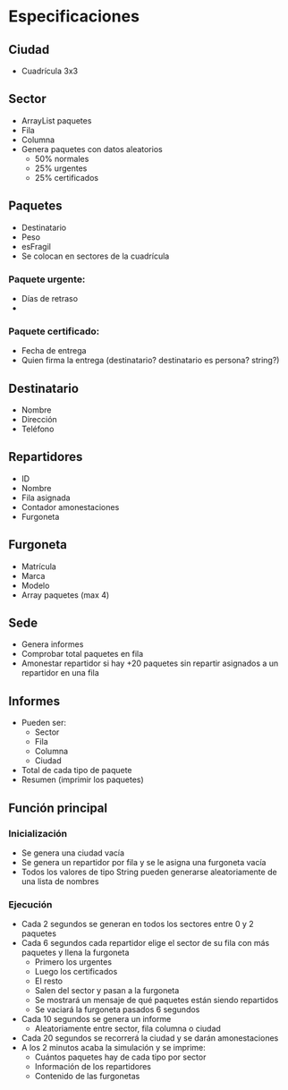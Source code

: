 # Especificaciones

## Ciudad
- Cuadrícula 3x3

## Sector
- ArrayList paquetes
- Fila
- Columna
- Genera paquetes con datos aleatorios
  - 50% normales
  - 25% urgentes
  - 25% certificados

## Paquetes
- Destinatario
- Peso
- esFragil
- Se colocan en sectores de la cuadrícula

### Paquete urgente:
- Días de retraso
- 
### Paquete certificado:
- Fecha de entrega
- Quien firma la entrega (destinatario? destinatario es persona? string?)

## Destinatario
- Nombre
- Dirección
- Teléfono

## Repartidores
- ID
- Nombre
- Fila asignada
- Contador amonestaciones
- Furgoneta 

## Furgoneta
- Matrícula
- Marca
- Modelo
- Array paquetes (max 4)

## Sede
- Genera informes
- Comprobar total paquetes en fila
- Amonestar repartidor si hay +20 paquetes sin repartir asignados a un repartidor en una fila

## Informes
- Pueden ser:
  - Sector
  - Fila
  - Columna
  - Ciudad
- Total de cada tipo de paquete
- Resumen (imprimir los paquetes)

## Función principal

### Inicialización
- Se genera una ciudad vacía
- Se genera un repartidor por fila y se le asigna una furgoneta vacía
- Todos los valores de tipo String pueden generarse aleatoriamente de una lista de nombres

### Ejecución
- Cada 2 segundos se generan en todos los sectores entre 0 y 2 paquetes
- Cada 6 segundos cada repartidor elige el sector de su fila con más paquetes y llena la furgoneta
  - Primero los urgentes
  - Luego los certificados
  - El resto
  - Salen del sector y pasan a la furgoneta
  - Se mostrará un mensaje de qué paquetes están siendo repartidos
  - Se vaciará la furgoneta pasados 6 segundos
- Cada 10 segundos se genera un informe
  - Aleatoriamente entre sector, fila columna o ciudad
- Cada 20 segundos se recorrerá la ciudad y se darán amonestaciones
- A los 2 minutos acaba la simulación y se imprime:
  - Cuántos paquetes hay de cada tipo por sector
  - Información de los repartidores
  - Contenido de las furgonetas
